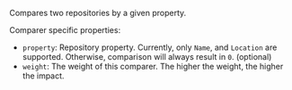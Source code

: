 ﻿Compares two repositories by a given property.

Comparer specific properties:

- `property`: Repository property. Currently, only `Name`, and `Location` are supported. Otherwise, comparison will always result in `0`. (optional)
- `weight`: The weight of this comparer. The higher the weight, the higher the impact.
